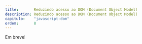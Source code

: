 ```yaml
---
title:       Reduzindo acesso ao DOM (Document Object Model)
description: Reduzindo acesso ao DOM (Document Object Model)
capitulo:    "javascript-dom"
ordem:       8
---
```



Em breve!